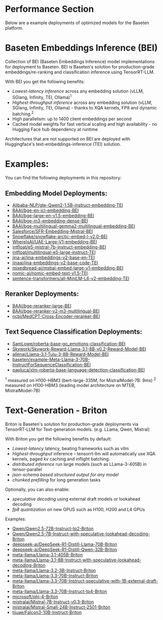 
# Performance Section
Below are a example deployments of optimized models for the Baseten platform.

# Baseten Embeddings Inference (BEI)

Collection of BEI (Baseten Embeddings Inference) model implementations for deployment to Baseten. BEI is Baseten's solution for production-grade embeddings/re-ranking and classification inference using TensorRT-LLM.

With BEI you get the following benefits:
- *Lowest-latency inference* across any embedding solution (vLLM, SGlang, Infinity, TEI, Ollama)<sup>1</sup>
- *Highest-throughput inference* across any embedding solution (vLLM, SGlang, Infinity, TEI, Ollama) - thanks to XQA kernels, FP8 and dynamic batching.<sup>2</sup>
- High parallelism: up to 1400 client embeddings per second
- Cached model weights for fast vertical scaling and high availability - no Hugging Face hub dependency at runtime

Architectures that are not supported on BEI are deployed with Huggingface's text-embeddings-inference (TEI) solution.

# Examples:
You can find the following deployments in this repository:

## Embedding Model Deployments:
 - [Alibaba-NLP/gte-Qwen2-1.5B-instruct-embedding-TEI](https://github.com/basetenlabs/truss-examples/tree/main/11-embeddings-reranker-classification-tensorrt/TEI-alibaba-nlp-gte-qwen2-1.5b-instruct-embedding)
 - [BAAI/bge-en-icl-embedding-BEI](https://github.com/basetenlabs/truss-examples/tree/main/11-embeddings-reranker-classification-tensorrt/BEI-baai-bge-en-icl-embedding-fp8)
 - [BAAI/bge-large-en-v1.5-embedding-BEI](https://github.com/basetenlabs/truss-examples/tree/main/11-embeddings-reranker-classification-tensorrt/BEI-baai-bge-large-en-v1.5-embedding)
 - [BAAI/bge-m3-embedding-dense-BEI](https://github.com/basetenlabs/truss-examples/tree/main/11-embeddings-reranker-classification-tensorrt/BEI-baai-bge-m3-embedding-dense)
 - [BAAI/bge-multilingual-gemma2-multilingual-embedding-BEI](https://github.com/basetenlabs/truss-examples/tree/main/11-embeddings-reranker-classification-tensorrt/BEI-baai-bge-multilingual-gemma2-multilingual-embedding)
 - [Salesforce/SFR-Embedding-Mistral-BEI](https://github.com/basetenlabs/truss-examples/tree/main/11-embeddings-reranker-classification-tensorrt/BEI-salesforce-sfr-embedding-mistral-fp8)
 - [Snowflake/snowflake-arctic-embed-l-v2.0-BEI](https://github.com/basetenlabs/truss-examples/tree/main/11-embeddings-reranker-classification-tensorrt/BEI-snowflake-snowflake-arctic-embed-l-v2.0)
 - [WhereIsAI/UAE-Large-V1-embedding-BEI](https://github.com/basetenlabs/truss-examples/tree/main/11-embeddings-reranker-classification-tensorrt/BEI-whereisai-uae-large-v1-embedding)
 - [intfloat/e5-mistral-7b-instruct-embedding-BEI](https://github.com/basetenlabs/truss-examples/tree/main/11-embeddings-reranker-classification-tensorrt/BEI-intfloat-e5-mistral-7b-instruct-embedding-fp8)
 - [intfloat/multilingual-e5-large-instruct-TEI](https://github.com/basetenlabs/truss-examples/tree/main/11-embeddings-reranker-classification-tensorrt/TEI-intfloat-multilingual-e5-large-instruct)
 - [jina-ai/jina-embeddings-v2-base-en-TEI](https://github.com/basetenlabs/truss-examples/tree/main/11-embeddings-reranker-classification-tensorrt/TEI-jina-ai-jina-embeddings-v2-base-en)
 - [jinaai/jina-embeddings-v2-base-code-TEI](https://github.com/basetenlabs/truss-examples/tree/main/11-embeddings-reranker-classification-tensorrt/TEI-jinaai-jina-embeddings-v2-base-code)
 - [mixedbread-ai/mxbai-embed-large-v1-embedding-BEI](https://github.com/basetenlabs/truss-examples/tree/main/11-embeddings-reranker-classification-tensorrt/BEI-mixedbread-ai-mxbai-embed-large-v1-embedding)
 - [nomic-ai/nomic-embed-text-v1.5-TEI](https://github.com/basetenlabs/truss-examples/tree/main/11-embeddings-reranker-classification-tensorrt/TEI-nomic-ai-nomic-embed-text-v1.5)
 - [sentence-transformers/all-MiniLM-L6-v2-embedding-TEI](https://github.com/basetenlabs/truss-examples/tree/main/11-embeddings-reranker-classification-tensorrt/TEI-sentence-transformers-all-minilm-l6-v2-embedding)

## Reranker Deployments:
 - [BAAI/bge-reranker-large-BEI](https://github.com/basetenlabs/truss-examples/tree/main/11-embeddings-reranker-classification-tensorrt/BEI-baai-bge-reranker-large)
 - [BAAI/bge-reranker-v2-m3-multilingual-BEI](https://github.com/basetenlabs/truss-examples/tree/main/11-embeddings-reranker-classification-tensorrt/BEI-baai-bge-reranker-v2-m3-multilingual)
 - [ncbi/MedCPT-Cross-Encoder-reranker-BEI](https://github.com/basetenlabs/truss-examples/tree/main/11-embeddings-reranker-classification-tensorrt/BEI-ncbi-medcpt-cross-encoder-reranker)

## Text Sequence Classification Deployments:
 - [SamLowe/roberta-base-go_emotions-classification-BEI](https://github.com/basetenlabs/truss-examples/tree/main/11-embeddings-reranker-classification-tensorrt/BEI-samlowe-roberta-base-go_emotions-classification)
 - [Skywork/Skywork-Reward-Llama-3.1-8B-v0.2-Reward-Model-BEI](https://github.com/basetenlabs/truss-examples/tree/main/11-embeddings-reranker-classification-tensorrt/BEI-skywork-skywork-reward-llama-3.1-8b-v0.2-reward-model-fp8)
 - [allenai/Llama-3.1-Tulu-3-8B-Reward-Model-BEI](https://github.com/basetenlabs/truss-examples/tree/main/11-embeddings-reranker-classification-tensorrt/BEI-allenai-llama-3.1-tulu-3-8b-reward-model-fp8)
 - [baseten/example-Meta-Llama-3-70B-InstructForSequenceClassification-BEI](https://github.com/basetenlabs/truss-examples/tree/main/11-embeddings-reranker-classification-tensorrt/BEI-baseten-example-meta-llama-3-70b-instructforsequenceclassification-fp8)
 - [papluca/xlm-roberta-base-language-detection-classification-BEI](https://github.com/basetenlabs/truss-examples/tree/main/11-embeddings-reranker-classification-tensorrt/BEI-papluca-xlm-roberta-base-language-detection-classification)

<sup>1</sup> measured on H100-HBM3 (bert-large-335M, for MistralModel-7B: 9ms)
<sup>2</sup> measured on H100-HBM3 (leading model architecture on MTEB, MistralModel-7B)

# Text-Generation - Briton
Briton is Baseten's solution for production-grade deployments via TensorRT-LLM for Text-generation models. (e.g. LLama, Qwen, Mistral)

With Briton you get the following benefits by default:
- *Lowest-latency* latency, beating frameworks such as vllm
- *Highest-throughput* inference - tensorrt-llm will automatically use XQA kernels, paged kv caching and inflight batching.
- *distributed inference* run large models (such as LLama-3-405B) in tensor-parallel
- *json-schema based structured output for any model*
- *chunked prefilling* for long generation tasks

Optionally, you can also enable:
- *speculative decoding* using external draft models or lookahead decoding
- *fp8 quantization* on new GPUS such as H100, H200 and L4 GPUs

Examples:
 - [Qwen/Qwen2.5-72B-Instruct-tp2-Briton](https://github.com/basetenlabs/truss-examples/tree/main/11-embeddings-reranker-classification-tensorrt/Briton-qwen-qwen2.5-72b-instruct-tp2)
 - [Qwen/Qwen2.5-7B-Instruct-with-speculative-lookahead-decoding-Briton](https://github.com/basetenlabs/truss-examples/tree/main/11-embeddings-reranker-classification-tensorrt/Briton-qwen-qwen2.5-7b-instruct-with-speculative-lookahead-decoding)
 - [deepseek-ai/DeepSeek-R1-Distill-Llama-70B-Briton](https://github.com/basetenlabs/truss-examples/tree/main/11-embeddings-reranker-classification-tensorrt/Briton-deepseek-ai-deepseek-r1-distill-llama-70b)
 - [deepseek-ai/DeepSeek-R1-Distill-Qwen-32B-Briton](https://github.com/basetenlabs/truss-examples/tree/main/11-embeddings-reranker-classification-tensorrt/Briton-deepseek-ai-deepseek-r1-distill-qwen-32b)
 - [meta-llama/Llama-3.1-405B-Briton](https://github.com/basetenlabs/truss-examples/tree/main/11-embeddings-reranker-classification-tensorrt/Briton-meta-llama-llama-3.1-405b)
 - [meta-llama/Llama-3.1-8B-Instruct-with-speculative-lookahead-decoding-Briton](https://github.com/basetenlabs/truss-examples/tree/main/11-embeddings-reranker-classification-tensorrt/Briton-meta-llama-llama-3.1-8b-instruct-with-speculative-lookahead-decoding)
 - [meta-llama/Llama-3.2-3B-Instruct-Briton](https://github.com/basetenlabs/truss-examples/tree/main/11-embeddings-reranker-classification-tensorrt/Briton-meta-llama-llama-3.2-3b-instruct)
 - [meta-llama/Llama-3.3-70B-Instruct-Briton](https://github.com/basetenlabs/truss-examples/tree/main/11-embeddings-reranker-classification-tensorrt/Briton-meta-llama-llama-3.3-70b-instruct)
 - [meta-llama/Llama-3.3-70B-Instruct-speculative-with-1B-external-draft-Briton](https://github.com/basetenlabs/truss-examples/tree/main/11-embeddings-reranker-classification-tensorrt/Briton-meta-llama-llama-3.3-70b-instruct-speculative-with-1b-external-draft)
 - [meta-llama/Llama-3.3-70B-Instruct-tp4-Briton](https://github.com/basetenlabs/truss-examples/tree/main/11-embeddings-reranker-classification-tensorrt/Briton-meta-llama-llama-3.3-70b-instruct-tp4)
 - [microsoft/phi-4-Briton](https://github.com/basetenlabs/truss-examples/tree/main/11-embeddings-reranker-classification-tensorrt/Briton-microsoft-phi-4)
 - [mistralai/Mistral-7B-Instruct-v0.3-Briton](https://github.com/basetenlabs/truss-examples/tree/main/11-embeddings-reranker-classification-tensorrt/Briton-mistralai-mistral-7b-instruct-v0.3)
 - [mistralai/Mistral-Small-24B-Instruct-2501-Briton](https://github.com/basetenlabs/truss-examples/tree/main/11-embeddings-reranker-classification-tensorrt/Briton-mistralai-mistral-small-24b-instruct-2501)
 - [tiiuae/Falcon3-10B-Instruct-Briton](https://github.com/basetenlabs/truss-examples/tree/main/11-embeddings-reranker-classification-tensorrt/Briton-tiiuae-falcon3-10b-instruct)

